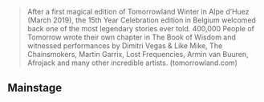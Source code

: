 >After a first magical edition of Tomorrowland Winter in Alpe d’Huez (March 2019), the 15th Year Celebration edition in Belgium welcomed back one of the most legendary stories ever told. 400,000 People of Tomorrow wrote their own chapter in The Book of Wisdom and witnessed performances by Dimitri Vegas & Like Mike, The Chainsmokers, Martin Garrix, Lost Frequencies, Armin van Buuren, Afrojack and many other incredible artists.
(tomorrowland.com)


## Mainstage